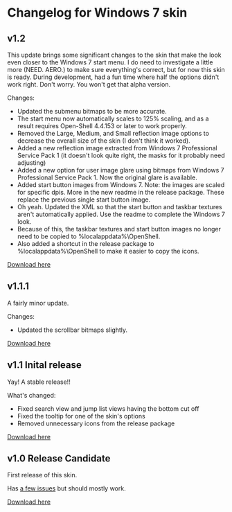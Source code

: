 # Changelog for Windows 7 skin
## v1.2
This update brings some significant changes to the skin that make the look even closer to the Windows 7 start menu. I do need to investigate a little more (NEED. AERO.) to make sure everything's correct, but for now this skin is ready. During development, had a fun time where half the options didn't work right. Don't worry. You won't get that alpha version.

Changes:

- Updated the submenu bitmaps to be more accurate.
- The start menu now automatically scales to 125% scaling, and as a result requires Open-Shell 4.4.153 or later to work properly.
- Removed the Large, Medium, and Small reflection image options to decrease the overall size of the skin (I don't think it worked).
- Added a new reflection image extracted from Windows 7 Professional Service Pack 1 (it doesn't look quite right, the masks for it probably need adjusting)
- Added a new option for user image glare using bitmaps from Windows 7 Professional Service Pack 1. Now the original glare is available.
- Added start button images from Windows 7. Note: the images are scaled for specific dpis. More in the new readme in the release package. These replace the previous single start button image.
- Oh yeah. Updated the XML so that the start button and taskbar textures aren't automatically applied. Use the readme to complete the Windows 7 look.
- Because of this, the taskbar textures and start button images no longer need to be copied to %localappdata%\OpenShell.
- Also added a shortcut in the release package to %localappdata%\OpenShell to make it easier to copy the icons.

[Download here](https://github.com/EJSnow/Windows-7-skin/releases/tag/v1.2)

## v1.1.1
A fairly minor update.

Changes:

- Updated the scrollbar bitmaps slightly.

[Download here](https://github.com/EJSnow/Windows-7-skin/releases/tag/v1.1.1)

## v1.1 Inital release
Yay! A stable release!!

What's changed:
- Fixed search view and jump list views having the bottom cut off
- Fixed the tooltip for one of the skin's options
- Removed unnecessary icons from the release package

[Download here](https://github.com/EJSnow/Windows-7-skin/releases/tag/v1.1)

## v1.0 Release Candidate
First release of this skin.

Has [a few issues](https://github.com/EJSnow/Windows-7-skin/issues/1) but should mostly work.

[Download here](https://github.com/EJSnow/Windows-7-skin/releases/tag/v1.0-RC)
